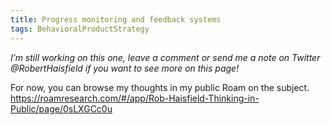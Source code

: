 ```yaml
---
title: Progress monitoring and feedback systems
tags: BehavioralProductStrategy
---
```

*I’m still working on this one, leave a comment or send me a note on Twitter @RobertHaisfield if you want to see more on this page!*



For now, you can browse my thoughts in my public Roam on the subject. https://roamresearch.com/#/app/Rob-Haisfield-Thinking-in-Public/page/0sLXGCc0u